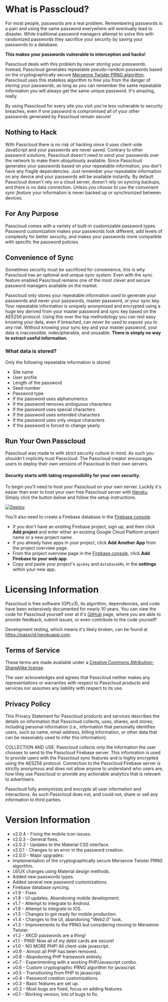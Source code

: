 # What is Passcloud?

For most people, passwords are a real problem. Remembering passwords is a pain and using the same password everywhere will eventually lead to disaster. While traditional password managers attempt to solve this with randomized passwords they sacrifice your security by saving your passwords to a database.

**This makes your passwords vulnerable to interception and hacks!**

Passcloud deals with this problem by _never storing your passwords_. Instead, Passcloud generates repeatable pseudo-random passwords based on the cryptographically secure [Mersenne Twister PRNG algorithm](http://www.math.sci.hiroshima-u.ac.jp/~m-mat/MT/emt.html). Passcloud uses this stateless algorithm to free you from the danger of storing your passwords, as long as you can remember the same repeatable information you will always get the same unique password. It's amazing, really.

By using Passcloud for every site you visit you're less vulnerable to security breaches, even if one password is compromised all of your other passwords generated by Passcloud remain secure!

## Nothing to Hack

With Passcloud there is no risk of hacking since it uses client-side JavaScript and your passwords are never saved. Contrary to other password solutions, Passcloud doesn't need to send your passwords over the network to make them ubiquitously available. Since Passcloud generates your passwords based on your repeatable information, you don't have any fragile dependencies. Just remember your repeatable information on any device and your passwords will be available instantly. By default Passcloud doesn't rely on a cloud server, doesn't rely on syncing backups, and there is no data connection. _Unless you choose to use the convenient sync feature_ your information is never backed up or synchronized between devices.

## For Any Purpose

Passcloud comes with a variety of built-in customizable password types. Password customization makes your passwords look different, add levels of complexity for better security, and makes your passwords more compatible with specific the password policies.

## Convenience of Sync

Sometimes security must be sacrificed for convenience, this is why Passcloud has an optional and unique sync system. Even with the sync feature enabled Passcloud remains one of the most clever and secure password managers available on the market. 

Passcloud only stores your repeatable information used to generate your passwords and never your passwords, master password, or your sync key. Your repeatable information is uniquely anonymized and encrypted using a huge key derived from your master password and sync key based on the AES256 protocol. Using this over the top methodology you can rest easy knowing your data, even if breached, can _never be used to expose you to any risk_. Without knowing your sync key and your master password, your data is inaccessible, indecipherable, and unusable. **There is simply no way to extract useful information.**

### What data is stored?

Only the following repeatable information is stored:
- Site name
- User profile
- Length of the password 
- Seed number
- Password type
- If the password uses alphanumerics
- If the password removes ambiguous characters
- If the password uses special characters
- If the password uses extended characters
- If the password uses only unique characters
- If the password is forced to change yearly

## Run Your Own Passcloud

Passcloud was made to with strict security culture in mind. As such you shouldn't implicitly trust Passcloud. The Passcloud creator encourages users to deploy their own versions of Passcloud to their own servers. 

#### Security starts with taking responsibility for your own security. 

To begin you'll need to host your Passcloud on your own server. Luckily it's easier than ever to host your own free Passcloud server with [Heroku](https://signup.heroku.com/). Simply click the button below and follow the setup instructions.

[![Deploy](https://www.herokucdn.com/deploy/button.png)](https://heroku.com/deploy?template=https://github.com/spencerthayer/Passcloud)

You'll also need to create a Firebase database in the [Firebase console](https://console.firebase.google.com/).
- If you don't have an existing Firebase project, sign up, and then click **Add project** and enter either an existing Google Cloud Platform project name or a new project name.
- If you already have apps in your project, click **Add Another App** from the project overview page.
- From the project overview page in the [Firebase console](https://console.firebase.google.com/), click **Add Firebase to your web app**.
- Copy and paste your project's `apiKey` and `databaseURL` in the **settings** within your new app.

# Licensing Information

Passcloud is free software (GPLv3), its algorithm, dependencies, and code have been extensively documented for nearly 10 years. You can view the code for Passcloud yourself over at it's [GitHub](https://github.com/spencerthayer/Passcloud) page, where you are able to provide feedback, submit issues, or even contribute to the code yourself! 

Development testing, which means it's likely broken, can be found at https://passcld.herokuapp.com.

## Terms of Service

These terms are made available under a [Creative Commons Attribution-ShareAlike license](http://creativecommons.org/licenses/by-sa/3.0/).

The user acknowledges and agrees that Passcloud neither makes any representations or warranties with respect to Passcloud products and services nor assumes any liability with respect to its use.

## Privacy Policy

This Privacy Statement for Passcloud products and services describes the details on information that Passcloud collects, uses, shares, and stores; including personal information (i.e., information that personally identifies users, such as name, email address, billing information, or other data that can be reasonably used to infer this information).

COLLECTION AND USE: Passcloud collects only the information the user chooses to send to the Passcloud Firebase server. This information is used to provide users with the Passcloud sync features and is highly encrypted using the AES256 protocol. Connection to the Passcloud Firebase server is strictly anonymous and does not allow anyone to understand who users are, how they use Passcloud or provide any actionable analytics that is relevant to advertisers.

Passcloud fully anonymizes and encrypts all user information and interactions. As such Passcloud does not, and could not, share or sell any information to third parties.

# Version Information
- v2.0.4 - Fixing the mobile icon issues.
- v2.0.3 - General fixes.
- v2.0.2 - Updates to the Material CSS interface.
- v2.0.1 - Changes to an error in the password creation.
- v2.0.0 - Major upgrades:
 - Implementation of the cryptographically secure Mersenne Twister PRNG algorithm.
 - UI/UX changes using Material design methods.
 - Added new passwords types.
 - Added several new password customizations.
 - Firebase database syncing.
- v1.9 - Fixes
- v1.8 - UI updates. Abandoning mobile development.
- v1.7 - Attempt to integrate to Android.
- v1.6 - Attempt to integrate to IOS.
- v1.5 - Changes to get ready for mobile production.
- v1.4 - Changes to the UI, abandoning "Web2.0" look.
- v1.3 - Improvements to the PRNG but considering moving to Mersenne Twister.
- v1.2 - XKCD passwords are a thing!
- v1.1 - PINS! Now all of my debit cards are secure!
- v1.0 - NO MORE PHP! All client-side javascript.
- v0.9 - Almost all PHP has been removed.
- v0.8 - Abandoning PHP framework entirely.
- v0.7 - Experimenting with a working PHP/Javascript combo. 
- v0.6 - Custom cryptographic PRNG algorithm for javascript. 
- v0.5 - Transitioning from PHP  to javascript.
- v0.4 - Password creation customizations.
- v0.3 - Basic features are set up.
- v0.2 - Most bugs are fixed, focus on adding features. 
- v0.1 - Working version, lots of bugs to fix.